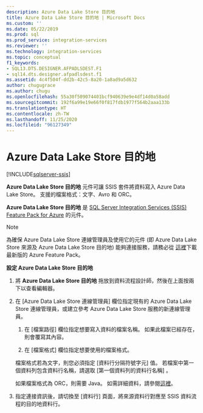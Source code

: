 ```yaml
---
description: Azure Data Lake Store 目的地
title: Azure Data Lake Store 目的地 | Microsoft Docs
ms.custom: ''
ms.date: 05/22/2019
ms.prod: sql
ms.prod_service: integration-services
ms.reviewer: ''
ms.technology: integration-services
ms.topic: conceptual
f1_keywords:
- SQL13.DTS.DESIGNER.AFPADLSDEST.F1
- sql14.dts.designer.afpadlsdest.f1
ms.assetid: 4c4f504f-dd2b-42c5-8a20-1a8ad9a5d632
author: chugugrace
ms.author: chugu
ms.openlocfilehash: 55a30f509074401bcf940639e9e4df14d0a58add
ms.sourcegitcommit: 192f6a99e19e66f0f817fdb1977f564b2aaa133b
ms.translationtype: HT
ms.contentlocale: zh-TW
ms.lasthandoff: 11/25/2020
ms.locfileid: "96127349"
---
```

# <a name="azure-data-lake-store-destination"></a>Azure Data Lake Store 目的地

[!INCLUDE[sqlserver-ssis](../../includes/applies-to-version/sqlserver-ssis.md)]


  **Azure Data Lake Store 目的地** 元件可讓 SSIS 套件將資料寫入 Azure Data Lake Store。 支援的檔案格式：文字、Avro 和 ORC。 
  
 **Azure Data Lake Store 目的地** 是 [SQL Server Integration Services (SSIS) Feature Pack for Azure](../../integration-services/azure-feature-pack-for-integration-services-ssis.md) 的元件。
 
> [!NOTE]
> 為確保 Azure Data Lake Store 連線管理員及使用它的元件 (即 Azure Data Lake Store 來源及 Azure Data Lake Store 目的地) 能夠連接服務，請務必從 [這裡](https://www.microsoft.com/download/details.aspx?id=49492)下載最新版的 Azure Feature Pack。 

**設定 Azure Data Lake Store 目的地**

1. 將 **Azure Data Lake Store 目的地** 拖放到資料流程設計師，然後在上面按兩下以查看編輯器。  

2.  在 [Azure Data Lake Store 連線管理員]  欄位指定現有的 Azure Data Lake Store 連線管理員，或建立參考 Azure Data Lake Store 服務的新連線管理員。  
  
    1.  在 [檔案路徑]  欄位指定想要寫入資料的檔案名稱。 如果此檔案已經存在，則會覆寫其內容。  
  
    2.  在 [檔案格式]  欄位指定想要使用的檔案格式。  
  
       檔案格式若為文字，則您必須指定 [資料行分隔符號字元]  值。 若檔案中第一個資料列包含資料行名稱，請選取 [第一個資料列的資料行名稱]  。  

       如果檔案格式為 ORC，則需要 Java。 如需詳細資料，請參閱[這裡](../../integration-services/azure-feature-pack-for-integration-services-ssis.md#dependency-on-java)。
  
3.  指定連接資訊後，請切換至 [資料行]  頁面，將來源資料行對應至 SSIS 資料流程的目的地資料行。  
